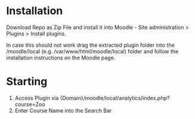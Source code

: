 

# Installation

Download Repo as Zip File and install it into Moodle - Site administration > Plugins > Install plugins.

In case this should not work drag the extracted plugin folder into the /moodle/local (e.g. /var/www/html/moodle/local) folder and follow the installation instructions on the Moodle page.

# Starting
1. Access Plugin via {Domain}/moodle/local/analytics/index.php?course=Zoo
2. Enter Course Name into the Search Bar
